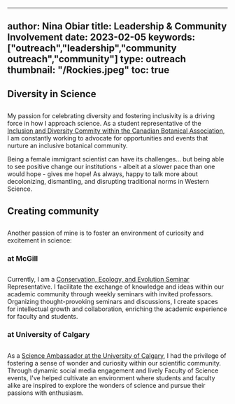  ---
author: Nina Obiar
title: Leadership & Community Involvement
date: 2023-02-05
keywords: ["outreach","leadership","community outreach","community"]
type: outreach
thumbnail: "/Rockies.jpeg"
toc: true
---
## Diversity in Science

##
My passion for celebrating diversity and fostering inclusivity is a driving force in how I approach science. As a student representative of the [Inclusion and Diversity Commity within the Canadian Botanical Association](https://www.cba-abc.ca/about/inclusion-and-diversity/idea/), I am constantly working to advocate for opportunities and events that nurture an inclusive botanical community. 

Being a female immigrant scientist can have its challenges... but being able to see positive change our institutions -  albeit at a slower pace than one would hope -  gives me hope! As always, happy to talk more about decolonizing, dismantling, and disrupting traditional norms in Western Science.

## Creating community

##
Another passion of mine is to foster an environment of curiosity and excitement in science:

### at McGill

##
Currently, I am a [Conservation, Ecology, and Evolution Seminar](https://www.mcgill.ca/biology/seminars/organismal) Representative. I facilitate the exchange of knowledge and ideas within our academic community through weekly seminars with invited professors. Organizing thought-provoking seminars and discussions, I create spaces for intellectual growth and collaboration, enriching the academic experience for faculty and students.

### at University of Calgary

##
As a [Science Ambassador at the University of Calgary](https://science.ucalgary.ca/current-students/undergraduate/student-experience/science-ambassador-program), I had the privilege of fostering a sense of wonder and curiosity within our scientific community. Through dynamic social media engagement and lively Faculty of Science events, I've helped cultivate an environment where students and faculty alike are inspired to explore the wonders of science and pursue their passions with enthusiasm.
